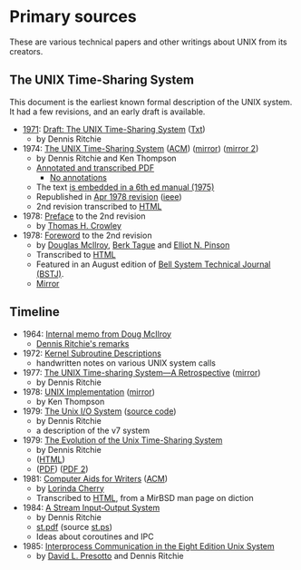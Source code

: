 # Primary sources

These are various technical papers and other writings about UNIX from its creators.

## The UNIX Time-Sharing System

This document is the earliest known formal description of the UNIX system. It had a few revisions, and an early draft is available.

* [1971](https://minnie.tuhs.org/pipermail/tuhs/2015-November/007703.html): [Draft: The UNIX Time-Sharing System](https://www.tuhs.org/Archive/Distributions/Research/McIlroy_v0/UnixEditionZero-Threshold_OCR.pdf) ([Txt](https://www.tuhs.org/Archive/Distributions/Research/McIlroy_v0/UnixEditionZero.txt))
  * by Dennis Ritchie
* 1974: [The UNIX Time-Sharing System](https://citeseerx.ist.psu.edu/viewdoc/download?doi=10.1.1.112.595&rep=rep1&type=pdf) ([ACM](https://dl.acm.org/doi/10.1145/361011.361061)) ([mirror](http://www.tom-yam.or.jp/2238/ref/unix.pdf)) ([mirror 2](https://www.tuhs.org/Archive/Documentation/Papers/unix_cacm74.pdf))
  * by Dennis Ritchie and Ken Thompson
  * [Annotated and transcribed PDF](https://people.eecs.berkeley.edu/~brewer/cs262/UNIX-annotated.pdf)
    * [No annotations](https://dsf.berkeley.edu/cs262/unix.pdf)
  * The text [is embedded in a 6th ed manual (1975)](https://archive.org/details/v6-manual/page/n307/mode/2up)
  * Republished in [Apr 1978 revision](https://www.tuhs.org/Archive/Documentation/Papers/BSTJ/bstj57-6-1905.pdf) ([ieee](https://ieeexplore.ieee.org/document/6770404))
  * 2nd revision transcribed to [HTML](https://cseweb.ucsd.edu/~ricko/CSE80/Unix_TimeSharing_System_cacm.html)
* 1978: [Preface](https://www.tuhs.org/Archive/Documentation/Papers/BSTJ/bstj57-6-1897.pdf) to the 2nd revision
  * by [Thomas H. Crowley](https://obits.nj.com/obituaries/starledger/obituary.aspx?n=thomas-h-crowley&pid=172608782&fhid=17771)
* 1978: [Foreword](https://archive.org/details/bstj57-6-1899/mode/2up) to the 2nd revision
  * by [Douglas McIlroy](https://www.cs.dartmouth.edu/~doug/), [Berk Tague](http://doc.cat-v.org/unix/oral-history/precis/tague.htm) and [Elliot N. Pinson](https://dl.acm.org/profile/81385595755)
  * Transcribed to [HTML](https://danluu.com/mcilroy-unix/)
  * Featured in an August edition of [Bell System Technical Journal (BSTJ)](https://en.wikipedia.org/wiki/Bell_Labs_Technical_Journal).
  * [Mirror](https://www.tuhs.org/Archive/Documentation/Papers/BSTJ/bstj57-6-2201.pdf)

## Timeline

* 1964: [Internal memo from Doug McIlroy](https://www.bell-labs.com/usr/dmr/www/mdmpipe.pdf)
   * [Dennis Ritchie's remarks](https://www.bell-labs.com/usr/dmr/www/mdmpipe.html)
* 1972: [Kernel Subroutine Descriptions](http://www.bitsavers.org/pdf/bellLabs/unix/Kernel_Subroutine_Descriptions_Mar72.pdf)
  * handwritten notes on various UNIX system calls
* 1977: [The UNIX Time-sharing System—A Retrospective](https://citeseerx.ist.psu.edu/viewdoc/download?doi=10.1.1.90.7620&rep=rep1&type=pdf) ([mirror](https://www.tuhs.org/Archive/Documentation/Papers/BSTJ/bstj57-6-1947.pdf))
  * by Dennis Ritchie
* 1978: [UNIX Implementation](https://people.eecs.berkeley.edu/~prabal/resources/osprelim/Tho78.pdf) ([mirror](https://www.tuhs.org/Archive/Documentation/Papers/BSTJ/bstj57-6-1931.pdf))
  * by Ken Thompson
* 1979: [The Unix I/O System](http://www.tom-yam.or.jp/2238/ref/iosys.pdf) ([source code](https://9p.io/7thEdMan/vol2/iosys))
  * by Dennis Ritchie
  * a description of the v7 system
* 1979: [The Evolution of the Unix Time-Sharing System](http://cm.bell-labs.co/who/dmr/hist.html)
  - by Dennis Ritchie
  - ([HTML](https://www.bell-labs.com/usr/dmr/www/hist.html))
  - ([PDF](https://www.bell-labs.com/usr/dmr/www/hist.pdf)) ([PDF 2](http://www.read.seas.harvard.edu/~kohler/class/aosref/ritchie84evolution.pdf))
* 1981: [Computer Aids for Writers](https://archive.org/details/sigplan-sigoa-text-manipulation/page/n67/mode/2up) ([ACM](https://dl.acm.org/doi/abs/10.1145/872730.806455?originalServiceName=showPdf))
  * by [Lorinda Cherry](http://www.princeton.edu/~hos/frs122/precis/cherry1.htm)
  * Transcribed to [HTML](https://www.mirbsd.org/htman/i386/manUSD/29.diction.htm), from a MirBSD man page on diction
* 1984: [A Stream Input‐Output System](https://onlinelibrary.wiley.com/doi/abs/10.1002/j.1538-7305.1984.tb00071.x)
  * by Dennis Ritchie
  * [st.pdf](http://www.bell-labs.com/usr/dmr/www/st.pdf) (source [st.ps](http://www.bell-labs.com/usr/dmr/www/st.ps))
  * Ideas about coroutines and IPC
* 1985: [Interprocess Communication in the Eight Edition Unix System](https://www.tuhs.org/Archive/Documentation/Papers/Interprocess_Communications_in_the_8th_Edition_Unix_Ritchie+Presotto_USENIX_SUMMER_19850612.pdf)
  * by [David L. Presotto](https://dblp.org/pid/10/5768.html) and Dennis Ritchie
